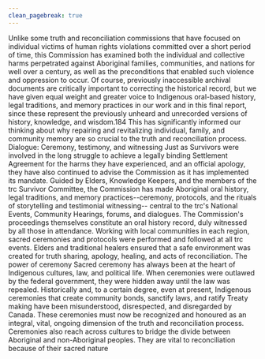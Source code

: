 ```yaml
---
clean_pagebreak: true
---
```


Unlike some truth and reconciliation commissions that have focused on individual victims of human rights violations committed over a short period of time, this Commission has examined both the individual and collective harms perpetrated against Aboriginal families, communities, and nations for well over a century, as well as the preconditions that enabled such violence and oppression to occur. Of course, previously inaccessible archival documents are critically important to correcting the historical record, but we have given equal weight and greater voice to Indigenous oral-based history, legal traditions, and memory practices in our work and in this final report, since these represent the previously unheard and unrecorded versions of history, knowledge, and wisdom.184 This has significantly informed our thinking about why repairing and revitalizing individual, family, and community memory are so crucial to the truth and reconciliation process.
Dialogue: Ceremony, testimony, and witnessing
Just as Survivors were involved in the long struggle to achieve a legally binding Settlement Agreement for the harms they have experienced, and an official apology, they have also continued to advise the Commission as it has implemented its mandate. Guided by Elders, Knowledge Keepers, and the members of the trc Survivor Committee, the Commission has made Aboriginal oral history, legal traditions, and memory practices--ceremony, protocols, and the rituals of storytelling and testimonial witnessing-- central to the trc's National Events, Community Hearings, forums, and dialogues. The Commission's proceedings themselves constitute an oral history record, duly witnessed by all those in attendance. Working with local communities in each region, sacred ceremonies and protocols were performed and followed at all trc events. Elders and traditional healers ensured that a safe environment was created for truth sharing, apology, healing, and acts of reconciliation.
The power of ceremony
Sacred ceremony has always been at the heart of Indigenous cultures, law, and political life. When ceremonies were outlawed by the federal government, they were hidden away until the law was repealed. Historically and, to a certain degree, even at present, Indigenous ceremonies that create community bonds, sanctify laws, and ratify Treaty making have been misunderstood, disrespected, and disregarded by Canada. These ceremonies must now be recognized and honoured as an integral, vital, ongoing dimension of the truth and reconciliation process.
Ceremonies also reach across cultures to bridge the divide between Aboriginal and non-Aboriginal peoples. They are vital to reconciliation because of their sacred nature
